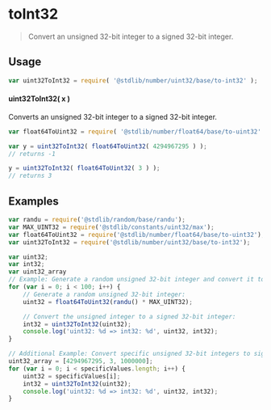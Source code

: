 <!--

@license Apache-2.0

Copyright (c) 2024 The Stdlib Authors.

Licensed under the Apache License, Version 2.0 (the "License");
you may not use this file except in compliance with the License.
You may obtain a copy of the License at

   http://www.apache.org/licenses/LICENSE-2.0

Unless required by applicable law or agreed to in writing, software
distributed under the License is distributed on an "AS IS" BASIS,
WITHOUT WARRANTIES OR CONDITIONS OF ANY KIND, either express or implied.
See the License for the specific language governing permissions and
limitations under the License.

-->

# toInt32

> Convert an unsigned 32-bit integer to a signed 32-bit integer.

<section class="usage">

## Usage

```javascript
var uint32ToInt32 = require( '@stdlib/number/uint32/base/to-int32' );
```

#### uint32ToInt32( x )

Converts an unsigned 32-bit integer to a signed 32-bit integer.

```javascript
var float64ToUint32 = require( '@stdlib/number/float64/base/to-uint32' );

var y = uint32ToInt32( float64ToUint32( 4294967295 ) );
// returns -1

y = uint32ToInt32( float64ToUint32( 3 ) );
// returns 3
```

</section>

<!-- /.usage -->

<section class="examples">

## Examples

<!-- eslint no-undef: "error" -->

```javascript
var randu = require('@stdlib/random/base/randu');
var MAX_UINT32 = require('@stdlib/constants/uint32/max');
var float64ToUint32 = require('@stdlib/number/float64/base/to-uint32');
var uint32ToInt32 = require('@stdlib/number/uint32/base/to-int32');

var uint32;
var int32;
var uint32_array
// Example: Generate a random unsigned 32-bit integer and convert it to a signed 32-bit integer
for (var i = 0; i < 100; i++) {
    // Generate a random unsigned 32-bit integer:
    uint32 = float64ToUint32(randu() * MAX_UINT32);

    // Convert the unsigned integer to a signed 32-bit integer:
    int32 = uint32ToInt32(uint32);
    console.log('uint32: %d => int32: %d', uint32, int32);
}

// Additional Example: Convert specific unsigned 32-bit integers to signed 32-bit integers
uint32_array = [4294967295, 3, 1000000];
for (var i = 0; i < specificValues.length; i++) {
    uint32 = specificValues[i];
    int32 = uint32ToInt32(uint32);
    console.log('uint32: %d => int32: %d', uint32, int32);
}
```

</section>

<!-- /.examples -->

<!-- Section for related `stdlib` packages. Do not manually edit this section, as it is automatically populated. -->

<section class="related">

</section>

<!-- /.related -->

<!-- Section for all links. Make sure to keep an empty line after the `section` element and another before the `/section` close. -->

<section class="links">

</section>

<!-- /.links -->
